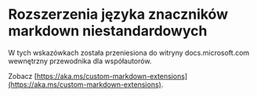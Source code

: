 # <a name="custom-markdown-extensions"></a>Rozszerzenia języka znaczników markdown niestandardowych

W tych wskazówkach została przeniesiona do witryny docs.microsoft.com wewnętrzny przewodnika dla współautorów.

Zobacz [https://aka.ms/custom-markdown-extensions](https://aka.ms/custom-markdown-extensions).
